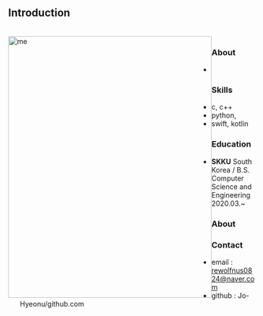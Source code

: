 
## Introduction

<br>
<img src = "조현우.JPG" width = 413px height = 531px title = "me" align = 'left'/>



### About
+ 

### Skills
+ c, c++
+ python, 
+ swift, kotlin

### Education
+ **SKKU** South Korea
/ B.S. Computer Science and Engineering 2020.03.~

### About

### Contact
+ email : rewolfnus0824@naver.com
+ github : Jo-Hyeonu/github.com

